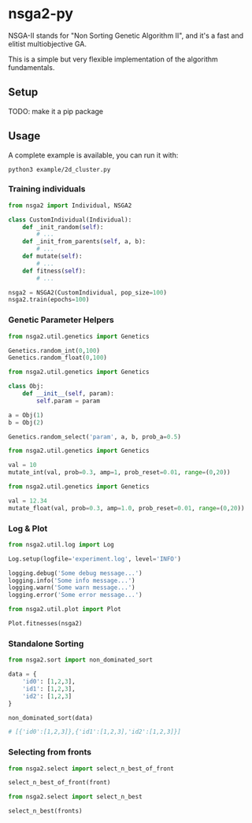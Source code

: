 # nsga2-py

NSGA-II stands for "Non Sorting Genetic Algorithm II", and it's a fast and elitist multiobjective GA.

This is a simple but very flexible implementation of the algorithm fundamentals.

## Setup

TODO: make it a pip package

## Usage

A complete example is available, you can run it with:
```
python3 example/2d_cluster.py
```

### Training individuals
```python
from nsga2 import Individual, NSGA2

class CustomIndividual(Individual):
    def _init_random(self):
        # ...
    def _init_from_parents(self, a, b):
        # ...
    def mutate(self):
        # ...
    def fitness(self):
        # ...

nsga2 = NSGA2(CustomIndividual, pop_size=100)
nsga2.train(epochs=100)
```

### Genetic Parameter Helpers
```python
from nsga2.util.genetics import Genetics

Genetics.random_int(0,100)
Genetics.random_float(0,100)
```
```python
from nsga2.util.genetics import Genetics

class Obj:
    def __init__(self, param):
        self.param = param

a = Obj(1)
b = Obj(2)

Genetics.random_select('param', a, b, prob_a=0.5)
```
```python
from nsga2.util.genetics import Genetics

val = 10
mutate_int(val, prob=0.3, amp=1, prob_reset=0.01, range=(0,20))
```
```python
from nsga2.util.genetics import Genetics

val = 12.34
mutate_float(val, prob=0.3, amp=1.0, prob_reset=0.01, range=(0,20))
```

### Log & Plot

```python
from nsga2.util.log import Log

Log.setup(logfile='experiment.log', level='INFO')

logging.debug('Some debug message...')
logging.info('Some info message...')
logging.warn('Some warn message...')
logging.error('Some error message...')
```
```python
from nsga2.util.plot import Plot

Plot.fitnesses(nsga2)
```

### Standalone Sorting

```python
from nsga2.sort import non_dominated_sort

data = {
    'id0': [1,2,3],
    'id1': [1,2,3],
    'id2': [1,2,3]
}

non_dominated_sort(data)

# [{'id0':[1,2,3]},{'id1':[1,2,3],'id2':[1,2,3]}]
```

### Selecting from fronts

```python
from nsga2.select import select_n_best_of_front

select_n_best_of_front(front)
```
```python
from nsga2.select import select_n_best

select_n_best(fronts)
```
